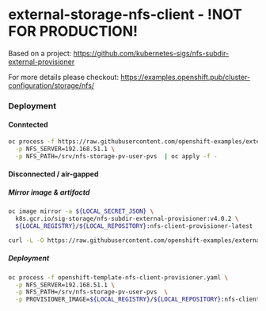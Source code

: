 # external-storage-nfs-client - !NOT FOR PRODUCTION!

Based on a project: <https://github.com/kubernetes-sigs/nfs-subdir-external-provisioner>

For more details please
checkout: <https://examples.openshift.pub/cluster-configuration/storage/nfs/>  


### Deployment

#### Conntected

```bash
oc process -f https://raw.githubusercontent.com/openshift-examples/external-storage-nfs-client/main/openshift-template-nfs-client-provisioner.yaml \
  -p NFS_SERVER=192.168.51.1 \
  -p NFS_PATH=/srv/nfs-storage-pv-user-pvs  | oc apply -f -
```

#### Disconnected / air-gapped

##### Mirror image & artifactd

```bash
oc image mirror -a ${LOCAL_SECRET_JSON} \
  k8s.gcr.io/sig-storage/nfs-subdir-external-provisioner:v4.0.2 \
  ${LOCAL_REGISTRY}/${LOCAL_REPOSITORY}:nfs-client-provisioner-latest

curl -L -O https://raw.githubusercontent.com/openshift-examples/external-storage-nfs-client/main/openshift-template-nfs-client-provisioner.yaml
```

##### Deployment


```bash
oc process -f openshift-template-nfs-client-provisioner.yaml \
  -p NFS_SERVER=192.168.51.1 \
  -p NFS_PATH=/srv/nfs-storage-pv-user-pvs  \
  -p PROVISIONER_IMAGE=${LOCAL_REGISTRY}/${LOCAL_REPOSITORY}:nfs-client-provisioner-latest| oc apply -f -
```
